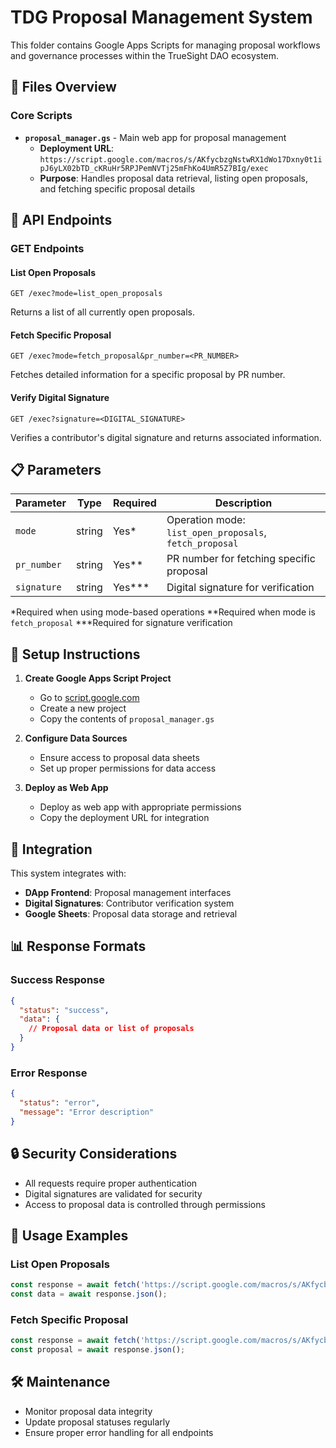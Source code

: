 # TDG Proposal Management System

This folder contains Google Apps Scripts for managing proposal workflows and governance processes within the TrueSight DAO ecosystem.

## 📁 Files Overview

### Core Scripts
- **`proposal_manager.gs`** - Main web app for proposal management
  - **Deployment URL**: `https://script.google.com/macros/s/AKfycbzgNstwRX1dWo17Dxny0t1ipJ6yLX02bTD_cKRuHr5RPJPemNVTj25mFhKo4UmR5Z7BIg/exec`
  - **Purpose**: Handles proposal data retrieval, listing open proposals, and fetching specific proposal details

## 🚀 API Endpoints

### GET Endpoints

#### List Open Proposals
```
GET /exec?mode=list_open_proposals
```
Returns a list of all currently open proposals.

#### Fetch Specific Proposal
```
GET /exec?mode=fetch_proposal&pr_number=<PR_NUMBER>
```
Fetches detailed information for a specific proposal by PR number.

#### Verify Digital Signature
```
GET /exec?signature=<DIGITAL_SIGNATURE>
```
Verifies a contributor's digital signature and returns associated information.

## 📋 Parameters

| Parameter | Type | Required | Description |
|-----------|------|----------|-------------|
| `mode` | string | Yes* | Operation mode: `list_open_proposals`, `fetch_proposal` |
| `pr_number` | string | Yes** | PR number for fetching specific proposal |
| `signature` | string | Yes*** | Digital signature for verification |

*Required when using mode-based operations
**Required when mode is `fetch_proposal`
***Required for signature verification

## 🔧 Setup Instructions

1. **Create Google Apps Script Project**
   - Go to [script.google.com](https://script.google.com)
   - Create a new project
   - Copy the contents of `proposal_manager.gs`

2. **Configure Data Sources**
   - Ensure access to proposal data sheets
   - Set up proper permissions for data access

3. **Deploy as Web App**
   - Deploy as web app with appropriate permissions
   - Copy the deployment URL for integration

## 🔗 Integration

This system integrates with:
- **DApp Frontend**: Proposal management interfaces
- **Digital Signatures**: Contributor verification system
- **Google Sheets**: Proposal data storage and retrieval

## 📊 Response Formats

### Success Response
```json
{
  "status": "success",
  "data": {
    // Proposal data or list of proposals
  }
}
```

### Error Response
```json
{
  "status": "error",
  "message": "Error description"
}
```

## 🔒 Security Considerations

- All requests require proper authentication
- Digital signatures are validated for security
- Access to proposal data is controlled through permissions

## 📝 Usage Examples

### List Open Proposals
```javascript
const response = await fetch('https://script.google.com/macros/s/AKfycbzgNstwRX1dWo17Dxny0t1ipJ6yLX02bTD_cKRuHr5RPJPemNVTj25mFhKo4UmR5Z7BIg/exec?mode=list_open_proposals');
const data = await response.json();
```

### Fetch Specific Proposal
```javascript
const response = await fetch('https://script.google.com/macros/s/AKfycbzgNstwRX1dWo17Dxny0t1ipJ6yLX02bTD_cKRuHr5RPJPemNVTj25mFhKo4UmR5Z7BIg/exec?mode=fetch_proposal&pr_number=123');
const proposal = await response.json();
```

## 🛠️ Maintenance

- Monitor proposal data integrity
- Update proposal statuses regularly
- Ensure proper error handling for all endpoints